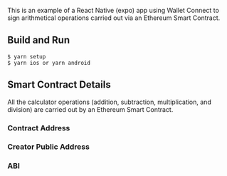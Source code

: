 This is an example of a React Native (expo) app using Wallet Connect to sign arithmetical operations carried out via an Ethereum Smart Contract.

## Build and Run

```
$ yarn setup
$ yarn ios or yarn android

```

## Smart Contract Details

All the calculator operations (addition, subtraction, multiplication, and division) are carried out by an Ethereum Smart Contract.

### Contract Address

### Creator Public Address

### ABI